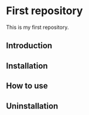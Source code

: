 # First repository
This is my first repository.

## Introduction

## Installation

## How to use

## Uninstallation
